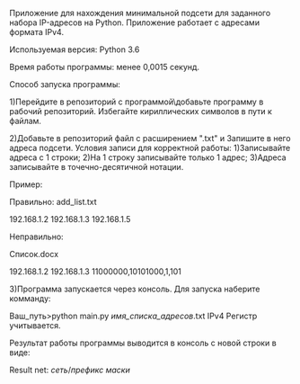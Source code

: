 Приложение для нахождения минимальной подсети для заданного набора IP-адресов на Python.
Приложение работает с адресами формата IPv4.

Используемая версия: Python 3.6

Время работы программы: менее 0,0015 секунд.

Способ запуска программы:

1)Перейдите в репозиторий с программой\добавьте программу в рабочий репозиторий. Избегайте кириллических символов в пути к файлам.

2)Добавьте в репозиторий файл с расширением ".txt" и  Запишите в него адреса подсети.
Условия записи для корректной работы:
	1)Записывайте адреса с 1 строки;
	2)На 1 строку записывайте только 1 адрес;
	3)Адреса записывайте в точечно-десятичной нотации.

Пример:

Правильно:
add_list.txt

192.168.1.2
192.168.1.3
192.168.1.5


Неправильно:

Список.docx

192.168.1.2 192.168.1.3
	11000000,10101000,1,101


3)Программа запускается через консоль. Для запуска наберите комманду:

Ваш_путь>python main.py *имя_списка_адресов*.txt IPv4
Регистр учитывается.

Результат работы программы выводится в консоль с новой строки в виде:

Result net: *сеть*/*префикс маски*



